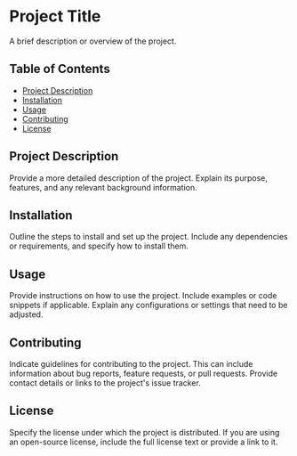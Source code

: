# Project Title

A brief description or overview of the project.

## Table of Contents

- [Project Description](#project-description)
- [Installation](#installation)
- [Usage](#usage)
- [Contributing](#contributing)
- [License](#license)

## Project Description

Provide a more detailed description of the project. Explain its purpose, features, and any relevant background information.

## Installation

Outline the steps to install and set up the project. Include any dependencies or requirements, and specify how to install them.

## Usage

Provide instructions on how to use the project. Include examples or code snippets if applicable. Explain any configurations or settings that need to be adjusted.

## Contributing

Indicate guidelines for contributing to the project. This can include information about bug reports, feature requests, or pull requests. Provide contact details or links to the project's issue tracker.

## License

Specify the license under which the project is distributed. If you are using an open-source license, include the full license text or provide a link to it.


